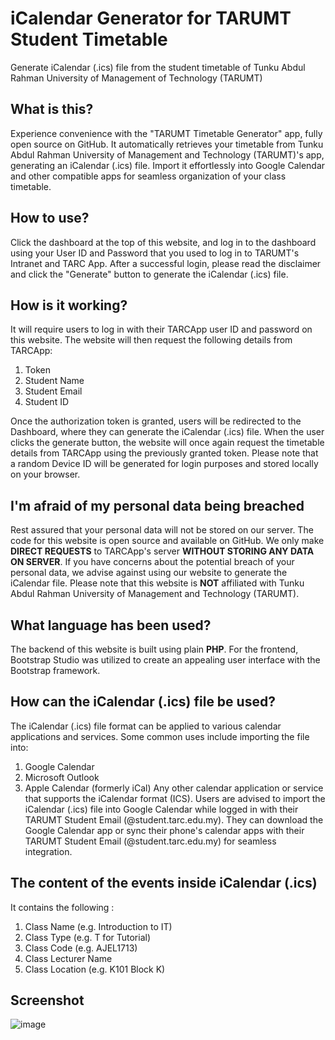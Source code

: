 # iCalendar Generator for TARUMT Student Timetable
Generate iCalendar (.ics) file from the student timetable of Tunku Abdul Rahman University of Management of Technology (TARUMT)

## What is this?
Experience convenience with the "TARUMT Timetable Generator" app, fully open source on GitHub. It automatically retrieves your timetable from Tunku Abdul Rahman University of Management and Technology (TARUMT)'s app, generating an iCalendar (.ics) file. Import it effortlessly into Google Calendar and other compatible apps for seamless organization of your class timetable.

## How to use?
Click the dashboard at the top of this website, and log in to the dashboard using your User ID and Password that you used to log in to TARUMT's Intranet and TARC App. After a successful login, please read the disclaimer and click the "Generate" button to generate the iCalendar (.ics) file.

## How is it working?
It will require users to log in with their TARCApp user ID and password on this website. The website will then request the following details from TARCApp:
1. Token
2. Student Name
3. Student Email
4. Student ID

Once the authorization token is granted, users will be redirected to the Dashboard, where they can generate the iCalendar (.ics) file. When the user clicks the generate button, the website will once again request the timetable details from TARCApp using the previously granted token. Please note that a random Device ID will be generated for login purposes and stored locally on your browser.

## I'm afraid of my personal data being breached
Rest assured that your personal data will not be stored on our server. The code for this website is open source and available on GitHub. We only make **DIRECT REQUESTS** to TARCApp's server **WITHOUT STORING ANY DATA ON SERVER**. If you have concerns about the potential breach of your personal data, we advise against using our website to generate the iCalendar file. Please note that this website is **NOT** affiliated with Tunku Abdul Rahman University of Management and Technology (TARUMT).

## What language has been used?
The backend of this website is built using plain **PHP**.
For the frontend, Bootstrap Studio was utilized to create an appealing user interface with the Bootstrap framework.

## How can the iCalendar (.ics) file be used?
The iCalendar (.ics) file format can be applied to various calendar applications and services. Some common uses include importing the file into:
1. Google Calendar
2. Microsoft Outlook
3. Apple Calendar (formerly iCal)
Any other calendar application or service that supports the iCalendar format (ICS). 
Users are advised to import the iCalendar (.ics) file into Google Calendar while logged in with their TARUMT Student Email (@student.tarc.edu.my). They can download the Google Calendar app or sync their phone's calendar apps with their TARUMT Student Email (@student.tarc.edu.my) for seamless integration.

## The content of the events inside iCalendar (.ics)
It contains the following :
1. Class Name (e.g. Introduction to IT)
2. Class Type (e.g. T for Tutorial)
3. Class Code (e.g. AJEL1713)
4. Class Lecturer Name
5. Class Location (e.g. K101 Block K)

## Screenshot
![image](https://github.com/samleong123/tarumt-timetable-generator/assets/58818070/fa1e4339-6448-45f5-b2a7-8795b82e22be)
